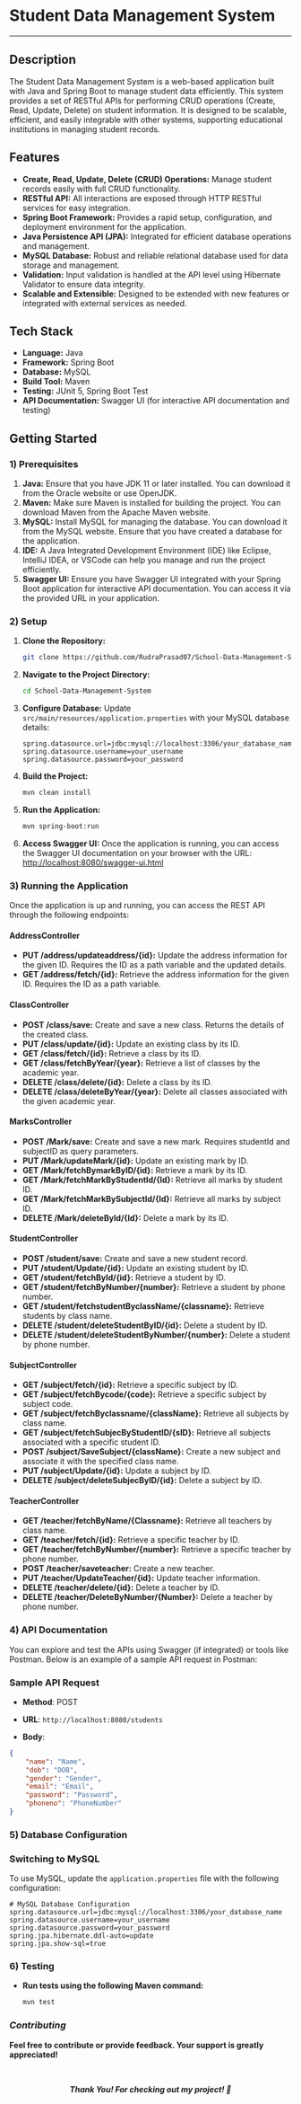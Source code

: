 # Student Data Management System
-------------------------------

## Description
The Student Data Management System is a web-based application built with Java and Spring Boot to manage student data efficiently. This system provides a set of RESTful APIs for performing CRUD operations (Create, Read, Update, Delete) on student information. It is designed to be scalable, efficient, and easily integrable with other systems, supporting educational institutions in managing student records.

## Features
- **Create, Read, Update, Delete (CRUD) Operations:** Manage student records easily with full CRUD functionality.
- **RESTful API:** All interactions are exposed through HTTP RESTful services for easy integration.
- **Spring Boot Framework:** Provides a rapid setup, configuration, and deployment environment for the application.
- **Java Persistence API (JPA):** Integrated for efficient database operations and management.
- **MySQL Database:** Robust and reliable relational database used for data storage and management.
- **Validation:** Input validation is handled at the API level using Hibernate Validator to ensure data integrity.
- **Scalable and Extensible:** Designed to be extended with new features or integrated with external services as needed.

## Tech Stack
- **Language:** Java
- **Framework:** Spring Boot
- **Database:** MySQL
- **Build Tool:** Maven
- **Testing:** JUnit 5, Spring Boot Test
- **API Documentation:** Swagger UI (for interactive API documentation and testing)

## Getting Started
### 1) Prerequisites
1. **Java:** Ensure that you have JDK 11 or later installed. You can download it from the Oracle website or use OpenJDK.
2. **Maven:** Make sure Maven is installed for building the project. You can download Maven from the Apache Maven website.
3. **MySQL:** Install MySQL for managing the database. You can download it from the MySQL website. Ensure that you have created a database for the application.
4. **IDE:** A Java Integrated Development Environment (IDE) like Eclipse, IntelliJ IDEA, or VSCode can help you manage and run the project efficiently.
5. **Swagger UI:** Ensure you have Swagger UI integrated with your Spring Boot application for interactive API documentation. You can access it via the provided URL in your application.

### 2) Setup
1. **Clone the Repository:**
    ```bash
    git clone https://github.com/RudraPrasad07/School-Data-Management-System.git
    ```
2. **Navigate to the Project Directory:**
    ```bash
    cd School-Data-Management-System
    ```
3. **Configure Database:**
   Update `src/main/resources/application.properties` with your MySQL database details:
    ```properties
    spring.datasource.url=jdbc:mysql://localhost:3306/your_database_name
    spring.datasource.username=your_username
    spring.datasource.password=your_password
    ```
4. **Build the Project:**
    ```bash
    mvn clean install
    ```
5. **Run the Application:**
    ```bash
    mvn spring-boot:run
    ```
6. **Access Swagger UI:**
   Once the application is running, you can access the Swagger UI documentation on your browser with the URL: [http://localhost:8080/swagger-ui.html](http://localhost:8080/swagger-ui.html)

### 3) Running the Application
Once the application is up and running, you can access the REST API through the following endpoints:

#### AddressController
- **PUT /address/updateaddress/{id}:** Update the address information for the given ID. Requires the ID as a path variable and the updated details.
- **GET /address/fetch/{id}:** Retrieve the address information for the given ID. Requires the ID as a path variable.

#### ClassController
- **POST /class/save:** Create and save a new class. Returns the details of the created class.
- **PUT /class/update/{id}:** Update an existing class by its ID.
- **GET /class/fetch/{id}:** Retrieve a class by its ID.
- **GET /class/fetchByYear/{year}:** Retrieve a list of classes by the academic year.
- **DELETE /class/delete/{id}:** Delete a class by its ID.
- **DELETE /class/deleteByYear/{year}:** Delete all classes associated with the given academic year.

#### MarksController
- **POST /Mark/save:** Create and save a new mark. Requires studentId and subjectID as query parameters.
- **PUT /Mark/updateMark/{id}:** Update an existing mark by ID.
- **GET /Mark/fetchBymarkByID/{id}:** Retrieve a mark by its ID.
- **GET /Mark/fetchMarkByStudentId/{Id}:** Retrieve all marks by student ID.
- **GET /Mark/fetchMarkBySubjectId/{Id}:** Retrieve all marks by subject ID.
- **DELETE /Mark/deleteById/{Id}:** Delete a mark by its ID.

#### StudentController
- **POST /student/save:** Create and save a new student record.
- **PUT /student/Update/{id}:** Update an existing student by ID.
- **GET /student/fetchById/{id}:** Retrieve a student by ID.
- **GET /student/fetchByNumber/{number}:** Retrieve a student by phone number.
- **GET /student/fetchstudentByclassName/{classname}:** Retrieve students by class name.
- **DELETE /student/deleteStudentByID/{id}:** Delete a student by ID.
- **DELETE /student/deleteStudentByNumber/{number}:** Delete a student by phone number.

#### SubjectController
- **GET /subject/fetch/{id}:** Retrieve a specific subject by ID.
- **GET /subject/fetchBycode/{code}:** Retrieve a specific subject by subject code.
- **GET /subject/fetchByclassname/{className}:** Retrieve all subjects by class name.
- **GET /subject/fetchSubjecByStudentID/{sID}:** Retrieve all subjects associated with a specific student ID.
- **POST /subject/SaveSubject/{className}:** Create a new subject and associate it with the specified class name.
- **PUT /subject/Update/{id}:** Update a subject by ID.
- **DELETE /subject/deleteSubjecByID/{id}:** Delete a subject by ID.

#### TeacherController
- **GET /teacher/fetchByName/{Classname}:** Retrieve all teachers by class name.
- **GET /teacher/fetch/{id}:** Retrieve a specific teacher by ID.
- **GET /teacher/fetchByNumber/{number}:** Retrieve a specific teacher by phone number.
- **POST /teacher/saveteacher:** Create a new teacher.
- **PUT /teacher/UpdateTeacher/{id}:** Update teacher information.
- **DELETE /teacher/delete/{id}:** Delete a teacher by ID.
- **DELETE /teacher/DeleteByNumber/{Number}:** Delete a teacher by phone number.
  
### 4) API Documentation
You can explore and test the APIs using Swagger (if integrated) or tools like Postman. Below is an example of a sample API request in Postman:

### Sample API Request

- **Method**: POST
- **URL**: `http://localhost:8080/students`

- **Body**:
```json
{
    "name": "Name",
    "dob": "DOB",
    "gender": "Gender",
    "email": "Email",
    "password": "Password",
    "phoneno": "PhoneNumber"
}
```
### 5) Database Configuration
### Switching to MySQL

To use MySQL, update the `application.properties` file with the following configuration:

```properties
# MySQL Database Configuration
spring.datasource.url=jdbc:mysql://localhost:3306/your_database_name
spring.datasource.username=your_username
spring.datasource.password=your_password
spring.jpa.hibernate.ddl-auto=update
spring.jpa.show-sql=true
```
### 6) Testing
 - **Run tests using the following Maven command:**
    ```bash
    mvn test
    ```
    
###  ***Contributing***
   **Feel free to contribute or provide feedback. Your support is greatly appreciated!**

</br>
  <div align="center">

 ***Thank You! For checking out my project! 🙏***



</div>






